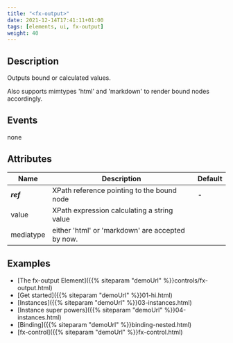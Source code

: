 ```yaml
---
title: "<fx-output>"
date: 2021-12-14T17:41:11+01:00
tags: [elements, ui, fx-output]
weight: 40
---
```


## Description

Outputs bound or calculated values.

Also supports mimtypes 'html' and 'markdown' to render bound nodes
accordingly.

## Events

none

## Attributes

| Name | Description | Default |
|------|-------------| -------- |
| ***ref*** | XPath reference pointing to the bound node | - |
| value | XPath expression calculating a string value |
| mediatype | either 'html' or 'markdown' are accepted by now. |


## Examples

* [The fx-output Element]({{% siteparam "demoUrl" %}}controls/fx-output.html)
* [Get started]({{% siteparam "demoUrl" %}}01-hi.html)
* [Instances]({{% siteparam "demoUrl" %}}03-instances.html)
* [Instance super powers]({{% siteparam "demoUrl" %}}04-instances.html)
* [Binding]({{% siteparam "demoUrl" %}}binding-nested.html)
* [fx-control]({{% siteparam "demoUrl" %}}fx-control.html)



